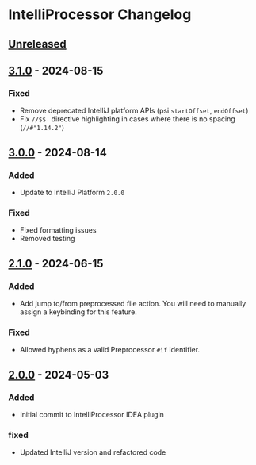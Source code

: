 <!-- Keep a Changelog guide -> https://keepachangelog.com -->

# IntelliProcessor Changelog

## [Unreleased]

## [3.1.0] - 2024-08-15

### Fixed

- Remove deprecated IntelliJ platform APIs (psi `startOffset`, `endOffset`)
- Fix `//$$ ` directive highlighting in cases where there is no spacing (`//#"1.14.2"`)

## [3.0.0] - 2024-08-14

### Added

- Update to IntelliJ Platform `2.0.0`

### Fixed

- Fixed formatting issues
- Removed testing

## [2.1.0] - 2024-06-15

### Added

- Add jump to/from preprocessed file action. You will need to manually assign a keybinding for this feature.

### Fixed

- Allowed hyphens as a valid Preprocessor `#if` identifier.

## [2.0.0] - 2024-05-03

### Added

- Initial commit to IntelliProcessor IDEA plugin

### fixed

- Updated IntelliJ version and refactored code

[Unreleased]: https://github.com/Polyfrost/IntelliProcessor/compare/v3.1.0...HEAD
[3.1.0]: https://github.com/Polyfrost/IntelliProcessor/compare/v3.0.0...v3.1.0
[3.0.0]: https://github.com/Polyfrost/IntelliProcessor/compare/v2.1.0...v3.0.0
[2.1.0]: https://github.com/Polyfrost/IntelliProcessor/compare/v2.0.0...v2.1.0
[2.0.0]: https://github.com/Polyfrost/IntelliProcessor/commits/v2.0.0
